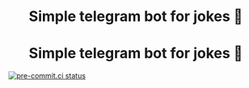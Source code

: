 <h1 align="center">Simple telegram bot for jokes 🤖</h1>
<h1 align="center">Simple telegram bot for jokes 🤖</h1>

[![pre-commit.ci status](https://results.pre-commit.ci/badge/github/Sht97/Telegram-jokes/master.svg)](https://results.pre-commit.ci/latest/github/Sht97/Telegram-jokes/master)

